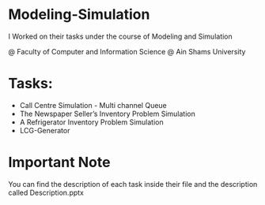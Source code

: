 # Modeling-Simulation

<p>I Worked on their tasks under the course of Modeling and Simulation<p>
<p>@ Faculty of Computer and Information Science @ Ain Shams University </p>

<h1>Tasks:</h1>

<ul>

  <li> Call Centre Simulation - Multi channel Queue </li>
  
  <li> The Newspaper Seller’s Inventory Problem Simulation </li>
  
  <li> A Refrigerator Inventory Problem Simulation </li>
  
  <li> LCG-Generator </li>
  
 </ul>



<h1>Important Note </h1>
<p> You can find the description of each task inside their file and the description called Description.pptx</p>
